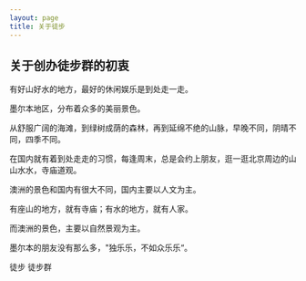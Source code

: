 ```yaml
---
layout: page
title: 关于徒步
---
```

## 关于创办徒步群的初衷

有好山好水的地方，最好的休闲娱乐是到处走一走。

墨尔本地区，分布着众多的美丽景色。

从舒服广阔的海滩，到绿树成荫的森林，再到延绵不绝的山脉，早晚不同，阴晴不同，四季不同。

在国内就有着到处走走的习惯，每逢周末，总是会约上朋友，逛一逛北京周边的山山水水，寺庙道观。

澳洲的景色和国内有很大不同，国内主要以人文为主。

有座山的地方，就有寺庙；有水的地方，就有人家。

而澳洲的景色，主要以自然景观为主。

墨尔本的朋友没有那么多，"独乐乐，不如众乐乐“。

徒步
徒步群
